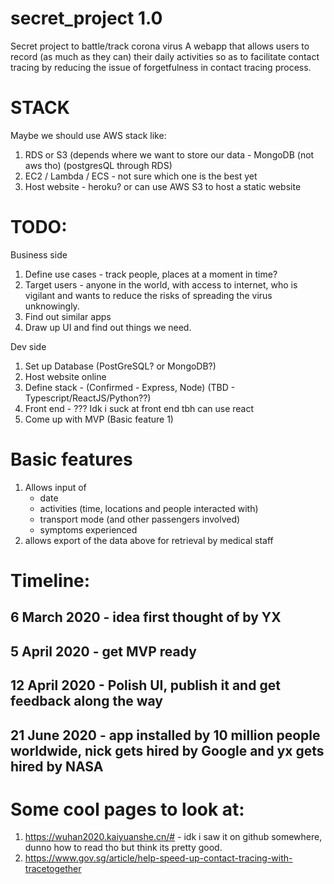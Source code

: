 # secret_project 1.0
Secret project to battle/track corona virus
A webapp that allows users to record (as much as they can) their daily activities so as to facilitate contact tracing by reducing the issue of forgetfulness in contact tracing process.

# STACK
Maybe we should use AWS stack like:
1. RDS or S3 (depends where we want to store our data - MongoDB (not aws tho) (postgresQL through RDS)
2. EC2 / Lambda / ECS - not sure which one is the best yet
3. Host website - heroku? or can use AWS S3 to host a static website



# TODO:
Business side
1. Define use cases - track people, places at a moment in time? 
2. Target users - anyone in the world, with access to internet, who is vigilant and wants to reduce the risks of spreading the virus unknowingly.
3. Find out similar apps
4. Draw up UI and find out things we need.

Dev side
1. Set up Database (PostGreSQL? or MongoDB?) 
2. Host website online
3. Define stack - (Confirmed - Express, Node) (TBD - Typescript/ReactJS/Python??)
4. Front end - ??? Idk i suck at front end tbh can use react
5. Come up with MVP (Basic feature 1)


# Basic features 
1. Allows input of 
   - date
   - activities (time, locations and people interacted with)
   - transport mode (and other passengers involved)
   - symptoms experienced
2. allows export of the data above for retrieval by medical staff


# Timeline:
6 March 2020 - idea first thought of by YX 
------
5 April 2020 - get MVP ready
------
12 April 2020 - Polish UI, publish it and get feedback along the way
------
21 June 2020 - app installed by 10 million people worldwide, nick gets hired by Google and yx gets hired by NASA
------

# Some cool pages to look at:
1. https://wuhan2020.kaiyuanshe.cn/# - idk i saw it on github somewhere, dunno how to read tho but think its pretty good.
2. https://www.gov.sg/article/help-speed-up-contact-tracing-with-tracetogether
